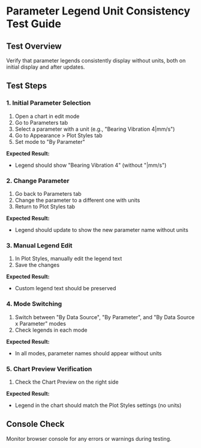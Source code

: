 # Parameter Legend Unit Consistency Test Guide

## Test Overview
Verify that parameter legends consistently display without units, both on initial display and after updates.

## Test Steps

### 1. Initial Parameter Selection
1. Open a chart in edit mode
2. Go to Parameters tab
3. Select a parameter with a unit (e.g., "Bearing Vibration 4|mm/s")
4. Go to Appearance > Plot Styles tab
5. Set mode to "By Parameter"

**Expected Result:**
- Legend should show "Bearing Vibration 4" (without "|mm/s")

### 2. Change Parameter
1. Go back to Parameters tab
2. Change the parameter to a different one with units
3. Return to Plot Styles tab

**Expected Result:**
- Legend should update to show the new parameter name without units

### 3. Manual Legend Edit
1. In Plot Styles, manually edit the legend text
2. Save the changes

**Expected Result:**
- Custom legend text should be preserved

### 4. Mode Switching
1. Switch between "By Data Source", "By Parameter", and "By Data Source x Parameter" modes
2. Check legends in each mode

**Expected Result:**
- In all modes, parameter names should appear without units

### 5. Chart Preview Verification
1. Check the Chart Preview on the right side

**Expected Result:**
- Legend in the chart should match the Plot Styles settings (no units)

## Console Check
Monitor browser console for any errors or warnings during testing.